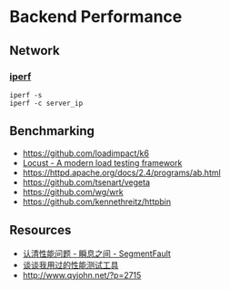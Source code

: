 # Backend Performance


## Network

### [iperf](https://iperf.fr/)

    iperf -s
    iperf -c server_ip


## Benchmarking

- https://github.com/loadimpact/k6
- [Locust - A modern load testing framework](https://locust.io/)
- https://httpd.apache.org/docs/2.4/programs/ab.html
- https://github.com/tsenart/vegeta
- https://github.com/wg/wrk
- https://github.com/kennethreitz/httpbin


## Resources

- [认清性能问题 - 瞬息之间 - SegmentFault](https://segmentfault.com/a/1190000006662314)
- [谈谈我用过的性能测试工具](http://coffeechou.github.io/2016/05/24/performance-test-tools.html)
- http://www.qyjohn.net/?p=2715

